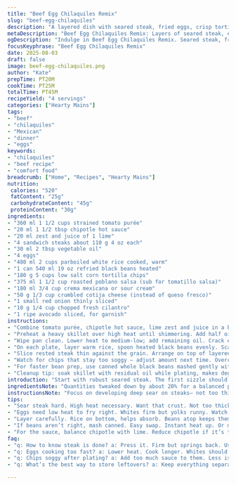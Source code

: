 ```yaml
---
title: "Beef Egg Chilaquiles Remix"
slug: "beef-egg-chilaquiles"
description: "A layered dish with seared steak, fried eggs, crisp tortilla chips, and a bright tomato-chipotle lime sauce, served with black beans and fluffy rice. Swaps smoky salsa verde for roasted poblano salsa and queso fresco for cotija cheese, plus a fresh avocado twist. Combines quick meat sear with gentle egg frying. Sauce balances acidity and heat. Texture is key—crispy chips softened just right by sauces but not soggy. Herbs and onions add crunch and brightness. Covered cooking times flexible; look for visual cues in beef doneness and egg whites set with runny yolk. Practical tips for substitutions and timing included."
metaDescription: "Beef Egg Chilaquiles Remix: Layers of seared steak, eggs and chips in tangy sauce. Bold flavors; perfect for any meal."
ogDescription: "Indulge in Beef Egg Chilaquiles Remix. Seared steak, fried eggs, crisp chips, vibrant sauce. A layered delight."
focusKeyphrase: "Beef Egg Chilaquiles Remix"
date: 2025-08-03
draft: false
image: beef-egg-chilaquiles.png
author: "Kate"
prepTime: PT20M
cookTime: PT25M
totalTime: PT45M
recipeYield: "4 servings"
categories: ["Hearty Mains"]
tags:
- "beef"
- "chilaquiles"
- "Mexican"
- "dinner"
- "eggs"
keywords:
- "chilaquiles"
- "beef recipe"
- "comfort food"
breadcrumb: ["Home", "Recipes", "Hearty Mains"]
nutrition: 
 calories: "520"
 fatContent: "25g"
 carbohydrateContent: "45g"
 proteinContent: "30g"
ingredients:
- "360 ml 1 1/2 cups strained tomato purée"
- "20 ml 1 1/2 tbsp chipotle hot sauce"
- "20 ml zest and juice of 1 lime"
- "4 sandwich steaks about 110 g 4 oz each"
- "30 ml 2 tbsp vegetable oil"
- "4 eggs"
- "480 ml 2 cups parboiled white rice cooked, warm"
- "1 can 540 ml 19 oz refried black beans heated"
- "180 g 5 cups low salt corn tortilla chips"
- "375 ml 1 1/2 cup roasted poblano salsa (sub for tomatillo salsa)"
- "180 ml 3/4 cup crema mexicana or sour cream"
- "50 g 1/3 cup crumbled cotija cheese (instead of queso fresco)"
- "1 small red onion thinly sliced"
- "10 g 1/4 cup chopped fresh cilantro"
- "1 ripe avocado sliced, for garnish"
instructions:
- "Combine tomato purée, chipotle hot sauce, lime zest and juice in a bowl, whisk well. Reserve; flavor should balance smoky heat and fresh citrus punch."
- "Preheat a heavy skillet over high heat until shimmering. Add half oil; lay steaks flat. Sear hard 1-2 minutes each side until deeply brown crust. Season with salt, pepper mid-cook; remove and tent loosely with foil to rest. Don't crowd pan to avoid steaming meat."
- "Wipe pan clean. Lower heat to medium-low; add remaining oil. Crack eggs carefully, one by one, into pan. Fry eggs sunny side up, whites fully set but yolks still runny, about 3-4 minutes. Watch edges bubble and gently firm up; do not flip. Salt, pepper before serving."
- "On each plate, layer warm rice, spoon heated black beans evenly. Scatter tortilla chips in moderate quantity so they stay crisp yet can absorb sauces partially. Spoon tomato-chipotle lime sauce over chips; drizzle roasted poblano salsa generously next. Dollop crema mexicana in spots; sprinkle cotija cheese liberally; add thin onion slices for sharpness."
- "Slice rested steak thin against the grain. Arrange on top of layered chips and sauces. Gently place fried eggs over steak. Scatter fresh cilantro leaves and avocado slices last. Serve immediately, contrast of hot, creamy, crunchy, fresh."
- "Watch for chips that stay too soggy — adjust amount next time. Overcooked eggs get rubbery; whites should be opaque but tender; yolk a golden pool. Adjust steak cook time for thickness; rare to medium rare recommended for tenderness. If no poblano salsa available, blend mild green chilies with tomatillos, onion, garlic and cilantro."
- "For faster bean prep, use canned whole black beans mashed gently with cumin and garlic powder instead of refried. Step efficiency: sear steaks while sauce mixes; prep onions and avocado while eggs fry."
- "Cleanup tip: soak skillet with residual oil while plating, makes degreasing easier."
introduction: "Start with robust seared steak. The first sizzle should be loud, aggressive—maillard reaction forming crust. Eggs follow low and slow, whites firmed gently, yolks still giving. The tomato purée sauce blends smoky chipotle with zesty lime brightness. Layers in the plate matter: warm rice base, creamy black beans, sharp fresh onion, tangy crema, crumbly cotija cheese. Chips don’t get lost under sauce; just softened enough to meld textures. Instead of plain tomatillo salsa, go roasted poblano for earthier aroma, smoother texture. Avocado slices add creaminess counterpoint. Timing’s flexible; cook steak according to thickness, watch egg whites. The key: contrast in textures, balance in acidic punch and smoky heat. Simple swaps create new flavors while keeping tradition’s bones intact."
ingredientsNote: "Quantities tweaked down by about 20% for a balanced plate that doesn’t overwhelm. Tomato purée replaces coulis for thicker body. Chipotle hot sauce usage trimmed to moderate heat level, lime juice must be fresh for brightness. Replaced store salsa verde with homemade roasted poblano salsa—bake or char poblano peppers, blend with onion and garlic for smoky, milder green salsa. Queso fresco swapped with cotija because it crumbles differently, saltier punch. Crema mexicana preferred for slight tang and velvety texture; sour cream acceptable if unavailable. Corn tortilla chips reduced a bit for better chip to bean and sauce ratio. Avocado added for an optional creamy, buttery balance. Use ripe but firm avocado so doesn’t mush immediately on serving. Common substitutions: steak can be replaced with skirt or flank; if using flank, slice against grain thinly to avoid toughness. Black beans canned convenient; homemade refried needs more time but worth for texture. Rice best parboiled to hold shape and warmth. If no chipotle hot sauce, smoked paprika mix with cayenne can mimic smoky heat."
instructionsNote: "Focus on developing deep sear on steaks— not too thick to avoid undercooked center, not too thin to dry out fast. Pan must be hot enough so meat resists sticking and browns well. Rest steak covered loosely in foil to keep juices. Eggs require low heat; watch closely for whites turning opaque with bubbled edges and no wet uncooked parts. Avoid flipping to maintain runny yolk. Chips added last but mix carefully with warm sauces so they absorb flavor without loss of crunch. Layering order matters for mouthfeel: starchy rice base, protein-rich beans, crunchy chips soaking sauces, drips of cooling crema, salty cheese sprinkle, aromatic onion and herbs for bite. Steak sliced thin maintains tenderness and easy eating. Avocado slices add richness and visual color pop. Timing overlap: prepare sauce while steaks sear; heat beans during egg frying. Adjust cook times ±1-2 minutes depending on heat source and ingredient sizes. Avoid soggy chips by adding sauces and ingredients just before eating. Leftovers cause chips to soften too much, better to serve fresh. If pressed for time, use pre-cooked rice and drained beans to speed process."
tips:
- "Sear steak hard. High heat necessary. Want that crust. Not too thick or thin; find balance. Rest it to keep juices. For doneness, use touch or thermometer."
- "Eggs need low heat to fry right. Whites firm but yolks runny. Watch closely. No flipping, keeps runny. Salt and pepper right before serving for flavor."
- "Layer carefully. Rice on bottom, helps absorb. Beans atop keeps them warm. Chips need to stay crisp. Too much sauce makes mush; drizzle wisely."
- "If beans aren’t right, mash canned. Easy swap. Instant heat up. Or make fresh refried but takes time. Use cumin, garlic powder for depth in flavor."
- "For the sauce, balance chipotle with lime. Reduce chipotle if it’s too spicy. Use fresh lime juice, not bottled. Can use tomatillo if poblano isn’t available."
faq:
- "q: How to know steak is done? a: Press it. Firm but springs back. Use thermometer, 130–135F rare, medium-rare more tender. Cut against grain for best bites."
- "q: Eggs cooking too fast? a: Lower heat. Cook longer. Whites should never be watery. Keep a close eye. Adjust your technique. It takes practice to perfect."
- "q: Chips soggy after plating? a: Add too much sauce to them. Less is more; avoid premixing. Hard chips remain. Layer sauces over chips right before eating."
- "q: What’s the best way to store leftovers? a: Keep everything separate. Tray storage for chips; keep eggs and rest in fridge. Reheat gently. Avoid microwave for eggs."

---
```

